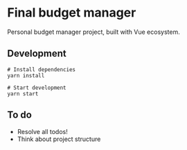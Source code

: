 # Final budget manager

Personal budget manager project, built with Vue ecosystem.

## Development

```
# Install dependencies
yarn install

# Start development
yarn start
```

## To do
* Resolve all todos!
* Think about project structure
